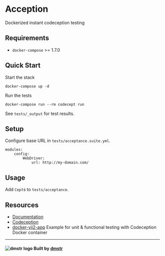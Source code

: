 Acception
=========

Dockerized instant codeception testing


Requirements
------------

- `docker-compose` >= 1.7.0

Quick Start
-----------

Start the stack

    docker-compose up -d

Run the tests    
    
    docker-compose run --rm codecept run
    
See `tests/_output` for test results.    


Setup
-----

Configure base URL in `tests/acceptance.suite.yml`.

```
modules:
    config:
        WebDriver:
            url: http://my-domain.com/
```


Usage
-----

Add `Cept`s to `tests/acceptance`.


Resources
---------

- [Documentation](./docs/README.md)
- [Codeception](http://codeception.com)
- [docker-yii2-app](https://github.com/dmstr/docker-yii2-app) Example for unit & functional testing with Codeception Docker container

---

#### ![dmstr logo](http://t.phundament.com/dmstr-16-cropped.png) Built by [dmstr](http://diemeisterei.de)
